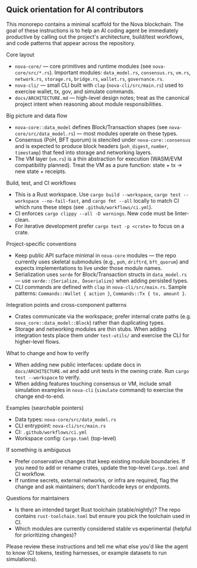 ## Quick orientation for AI contributors

This monorepo contains a minimal scaffold for the Nova blockchain. The goal of
these instructions is to help an AI coding agent be immediately productive by
calling out the project's architecture, build/test workflows, and code patterns
that appear across the repository.

Core layout
- `nova-core/` — core primitives and runtime modules (see `nova-core/src/*.rs`).
  Important modules: `data_model.rs`, `consensus.rs`, `vm.rs`, `network.rs`,
  `storage.rs`, `bridge.rs`, `wallet.rs`, `governance.rs`.
- `nova-cli/` — small CLI built with `clap` (`nova-cli/src/main.rs`) used to
  exercise wallet, tx, gov, and simulate commands.
- `docs/ARCHITECTURE.md` — high-level design notes; treat as the canonical
  project intent when reasoning about module responsibilities.

Big picture and data flow
- `nova-core::data_model` defines Block/Transaction shapes (see
  `nova-core/src/data_model.rs`) — most modules operate on these types.
- Consensus (PoH, BFT quorum) is stenciled under `nova-core::consensus` and is
  expected to produce block headers (`poh_digest`, `number`, `timestamp`) that
  feed into storage and networking layers.
- The VM layer (`vm.rs`) is a thin abstraction for execution (WASM/EVM
  compatibility planned). Treat the VM as a pure function: state + tx -> new
  state + receipts.

Build, test, and CI workflows
- This is a Rust workspace. Use `cargo build --workspace`,
  `cargo test --workspace --no-fail-fast`, and `cargo fmt --all` locally to
  match CI which runs these steps (see `.github/workflows/ci.yml`).
- CI enforces `cargo clippy --all -D warnings`. New code must be linter-clean.
- For iterative development prefer `cargo test -p <crate>` to focus on a crate.

Project-specific conventions
- Keep public API surface minimal in `nova-core` modules — the repo currently
  uses skeletal submodules (e.g., `poh`, `driftrd`, `bft_quorum`) and expects
  implementations to live under those module names.
- Serialization uses `serde` for Block/Transaction structs in
  `data_model.rs` — use `serde::{Serialize, Deserialize}` when adding persisted
  types.
- CLI commands are defined with `clap` in `nova-cli/src/main.rs`. Sample
  patterns: `Commands::Wallet { action }`, `Commands::Tx { to, amount }`.

Integration points and cross-component patterns
- Crates communicate via the workspace; prefer internal crate paths (e.g.
  `nova_core::data_model::Block`) rather than duplicating types.
- Storage and networking modules are thin stubs. When adding integration tests
  place them under `test-utils/` and exercise the CLI for higher-level flows.

What to change and how to verify
- When adding new public interfaces: update docs in `docs/ARCHITECTURE.md` and
  add unit tests in the owning crate. Run `cargo test --workspace` to verify.
- When adding features touching consensus or VM, include small simulation
  examples in `nova-cli` (`simulate` command) to exercise the change end-to-end.

Examples (searchable pointers)
- Data types: `nova-core/src/data_model.rs`
- CLI entrypoint: `nova-cli/src/main.rs`
- CI: `.github/workflows/ci.yml`
- Workspace config: `Cargo.toml` (top-level)

If something is ambiguous
- Prefer conservative changes that keep existing module boundaries. If you need
  to add or rename crates, update the top-level `Cargo.toml` and CI workflow.
- If runtime secrets, external networks, or infra are required, flag the change
  and ask maintainers; don't hardcode keys or endpoints.

Questions for maintainers
- Is there an intended target Rust toolchain (stable/nightly)? The repo
  contains `rust-toolchain.toml` but ensure you pick the toolchain used in CI.
- Which modules are currently considered stable vs experimental (helpful for
  prioritizing changes)?

Please review these instructions and tell me what else you'd like the agent to
know (CI tokens, testing harnesses, or example datasets to run simulations).
